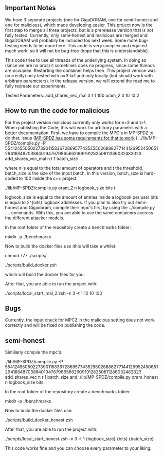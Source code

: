 ## Important Notes
We have 3 seperate projects (one for GigaDORAM, one for semi-honest and one for malicious), which made developing easier. This project now is the first step to merge all three projects, but is a prerelease version that is not fully tested. Currently, only semi-honest and malicious are merged and GigaDORAM will probabily be included too next week. Some more bug-testing needs to be done here. This code is very complex and required much work, so it will not be bug-free (hope that this is understandable).

This code tries to use all threads of the underlying system. In doing so (since we are no pros)
it sometimes does no progress, since some threads are occupied. Restarting the container helps then.
This project version was (currently) only tested with n=3 t=1 and only locally (but should work with arbitrary parameters).
In the release version, we will extend the read me to fully recreate our experiments. 

Tested Parameters:
add_shares_vec_mal 3 1 1 100
oram_2 3 10 10 2


## How to run the code for malicious
For this project version malicious currently only works for n=3 and t=1. When publishing the Code, this will work for arbitrary parametrs with a better documentation.
First, we have to compile the MPC's in MP-SPDZ to do that, issue ([MP-SPDZ has some requirements for that to work](https://mp-spdz.readthedocs.io/en/latest/readme.html) ):
./lib/MP-SPDZ/compile.py -P 5541245505022739011583672869577435255026888277144126952450651294188487038640194767986566260919128250811286032482323 add_shares_vec_mal n t 1 batch_size

where n is equal to the total amount of operators and t the threshold, batch_size is the size of the input batch. In this version, batch_size is hard-coded to 100 inside the c++ project.

./lib/MP-SPDZ/compile.py oram_2 n logbook_size bits t

logbook_size is equal to the amount of entries inside a logbook per user
bits is equal to 2^{bits} logbook addresses.
If you plan to also try out semi-honest and Gigadoram, compile their mpc's first by using the ../compile.py .... commands. 
With this, you are able to use the same containers accross the different attacker models.

In the root folder of the repository create a benchmarks folder:

mkdir -p ./benchmarks

Now to build the docker files use (this will take a while):

chmod 777 ./scripts/

./scripts/build_docker.zsh

which will build the docker files for you.

After that, you are able to run the project with:


 ./scripts/local_start_mal_2.zsh -n 3 -t 1 10 10 100

## Bugs
Currently, the input check for MPC2 in the malicious setting does not work correctly and will be fixed on publishing the code.


## semi-honest 

Similiarly compile the mpc's:

./lib/MP-SPDZ/compile.py -P 5541245505022739011583672869577435255026888277144126952450651294188487038640194767986566260919128250811286032482323 add_shares_vec n t 1 batch_size
and
./lib/MP-SPDZ/compile.py oram_honest n logbook_size bits 

In the root folder of the repository create a benchmarks folder:

mkdir -p ./benchmarks

Now to build the docker files use:

./scripts/build_docker_honest.zsh

After that, you are able to run the project with:


 ./scripts/local_start_honest.zsh -n 3 -t 1 {logbook_size} {bits} {batch_size}
 


 This code works fine and you can choose every parameter to your liking.




